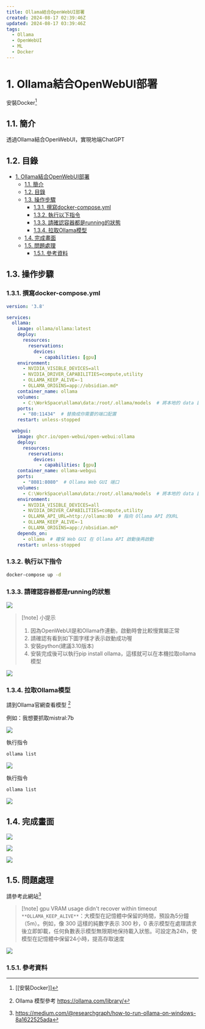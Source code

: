 ```yaml
---
title: Ollama結合OpenWebUI部署
created: 2024-08-17 02:39:46Z
updated: 2024-08-17 03:39:46Z
tags:
  - Ollama
  - OpenWebUI
  - ML
  - Docker
---
```

# 1. Ollama結合OpenWebUI部署

安裝Docker[^1]


## 1.1. 簡介

透過Ollama結合OpenWebUI，實現地端ChatGPT

## 1.2. 目錄

- [1. Ollama結合OpenWebUI部署](#1-ollama結合openwebui部署)
  - [1.1. 簡介](#11-簡介)
  - [1.2. 目錄](#12-目錄)
  - [1.3. 操作步驟](#13-操作步驟)
    - [1.3.1. 撰寫docker-compose.yml](#131-撰寫docker-composeyml)
    - [1.3.2. 執行以下指令](#132-執行以下指令)
    - [1.3.3. 請確認容器都是running的狀態](#133-請確認容器都是running的狀態)
    - [1.3.4. 拉取Ollama模型](#134-拉取ollama模型)
  - [1.4. 完成畫面](#14-完成畫面)
  - [1.5. 問題處理](#15-問題處理)
    - [1.5.1. 參考資料](#151-參考資料)


<!--more-->
## 1.3. 操作步驟

### 1.3.1. 撰寫docker-compose.yml

```yaml
version: '3.8'

services:
  ollama:
    image: ollama/ollama:latest
    deploy:
      resources:
        reservations:
          devices:
            - capabilities: [gpu]
    environment:
      - NVIDIA_VISIBLE_DEVICES=all
      - NVIDIA_DRIVER_CAPABILITIES=compute,utility
      - OLLAMA_KEEP_ALIVE=-1
      - OLLAMA_ORIGINS=app://obsidian.md*
    container_name: ollama
    volumes:
      - C:\WorkSpace\ollama\data:/root/.ollama/models  # 將本地的 data 目錄掛載到容器內
    ports:
      - "80:11434"  # 替換成你需要的端口配置
    restart: unless-stopped

  webgui:
    image: ghcr.io/open-webui/open-webui:ollama
    deploy:
      resources:
        reservations:
          devices:
            - capabilities: [gpu]
    container_name: ollama-webgui
    ports:
      - "8081:8080"  # Ollama Web GUI 端口
    volumes:
      - C:\WorkSpace\ollama\data:/root/.ollama/models  # 將本地的 data 目錄掛載到容器內
    environment:
      - NVIDIA_VISIBLE_DEVICES=all
      - NVIDIA_DRIVER_CAPABILITIES=compute,utility
      - OLLAMA_API_URL=http://ollama:80  # 指向 Ollama API 的URL
      - OLLAMA_KEEP_ALIVE=-1
      - OLLAMA_ORIGINS=app://obsidian.md*
    depends_on:
      - ollama  # 確保 Web GUI 在 Ollama API 啟動後再啟動
    restart: unless-stopped
```


### 1.3.2. 執行以下指令

```bash
docker-compose up -d
```


### 1.3.3. 請確認容器都是running的狀態

![](https://mybookstack.zeabur.app/uploads/images/gallery/2025-08/z2f69a8efb0-202408142222136.png)



> [!note] 小提示
> 1. 因為OpenWebUI是和Ollama作連動，啟動時會比較慢實屬正常
> 2. 請確認有看到如下圖字樣才表示啟動成功喔
> 3. 安裝python(建議3.10版本)
> 4. 安裝完成後可以執行pip install ollama，這樣就可以在本機拉取ollama模型


![](https://mybookstack.zeabur.app/uploads/images/gallery/2025-08/rurcbcbac11-202408142224768.png)


### 1.3.4. 拉取Ollama模型

請到Ollama官網查看模型 [^2]

例如：我想要抓取mistral:7b

![](https://mybookstack.zeabur.app/uploads/images/gallery/2025-08/zKdc0024367-202408142233739.png)


執行指令

```bash
ollama list
```

![](https://mybookstack.zeabur.app/uploads/images/gallery/2025-08/4b40d438-202408142235211.png)


執行指令

```bash
ollama list
```

![](https://mybookstack.zeabur.app/uploads/images/gallery/2025-08/9b6123a35d6-202408142230593.png)

## 1.4. 完成畫面

![](https://mybookstack.zeabur.app/uploads/images/gallery/2025-08/2Wk60ed0b3a-202408142217664.png)


![](https://mybookstack.zeabur.app/uploads/images/gallery/2025-08/2ar49a8e508-202408142217682.png)

![](https://mybookstack.zeabur.app/uploads/images/gallery/2025-08/Kc3fbd55101-202408142218986.png)


## 1.5. 問題處理

請參考此網站[^3]

> [!note]  gpu VRAM usage didn't recover within timeout
>  `**OLLAMA_KEEP_ALIVE**`：大模型在記憶體中保留的時間，預設為5分鐘（5m）。例如，像 300 這樣的純數字表示 300 秒，0 表示模型在處理請求後立即卸載，任何負數表示模型無限期地保持載入狀態。可設定為24h，使模型在記憶體中保留24小時，提高存取速度

![](https://mybookstack.zeabur.app/uploads/images/gallery/2025-08/c36ef3bb-202408142325268.png)
### 1.5.1. 參考資料

[^1]: [[安裝Docker]]
[^2]: Ollama 模型參考 https://ollama.com/library/
[^3]:  https://medium.com/@researchgraph/how-to-run-ollama-on-windows-8a1622525ada


